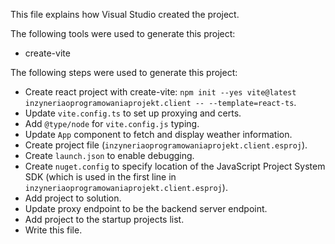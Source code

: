 This file explains how Visual Studio created the project.

The following tools were used to generate this project:
- create-vite

The following steps were used to generate this project:
- Create react project with create-vite: `npm init --yes vite@latest inzyneriaoprogramowaniaprojekt.client -- --template=react-ts`.
- Update `vite.config.ts` to set up proxying and certs.
- Add `@type/node` for `vite.config.js` typing.
- Update `App` component to fetch and display weather information.
- Create project file (`inzyneriaoprogramowaniaprojekt.client.esproj`).
- Create `launch.json` to enable debugging.
- Create `nuget.config` to specify location of the JavaScript Project System SDK (which is used in the first line in `inzyneriaoprogramowaniaprojekt.client.esproj`).
- Add project to solution.
- Update proxy endpoint to be the backend server endpoint.
- Add project to the startup projects list.
- Write this file.
